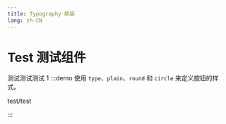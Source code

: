 ```yaml
---
title: Typography 排版
lang: zh-CN
---
```


# Test 测试组件

测试测试测试 1
:::demo 使用 `type`、`plain`、`round` 和 `circle` 来定义按钮的样式。

test/test

:::
